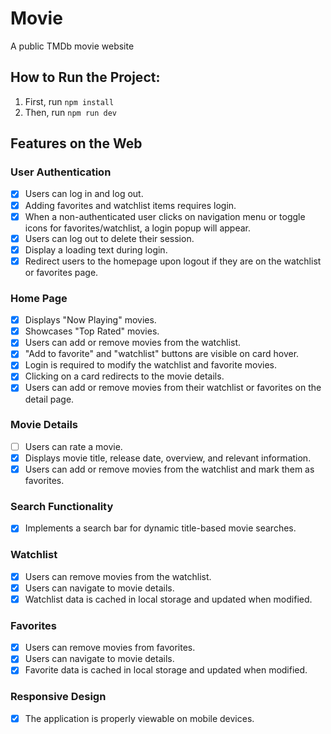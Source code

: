 # Movie

A public TMDb movie website

## How to Run the Project:

1. First, run `npm install`
2. Then, run `npm run dev`

## Features on the Web

### User Authentication

- [x] Users can log in and log out.
- [x] Adding favorites and watchlist items requires login.
- [x] When a non-authenticated user clicks on navigation menu or toggle icons for favorites/watchlist, a login popup will appear.
- [x] Users can log out to delete their session.
- [x] Display a loading text during login.
- [x] Redirect users to the homepage upon logout if they are on the watchlist or favorites page.

### Home Page

- [x] Displays "Now Playing" movies.
- [x] Showcases "Top Rated" movies.
- [x] Users can add or remove movies from the watchlist.
- [x] "Add to favorite" and "watchlist" buttons are visible on card hover.
- [x] Login is required to modify the watchlist and favorite movies.
- [x] Clicking on a card redirects to the movie details.
- [x] Users can add or remove movies from their watchlist or favorites on the detail page.

### Movie Details

- [ ] Users can rate a movie.
- [x] Displays movie title, release date, overview, and relevant information.
- [x] Users can add or remove movies from the watchlist and mark them as favorites.

### Search Functionality

- [x] Implements a search bar for dynamic title-based movie searches.

### Watchlist

- [x] Users can remove movies from the watchlist.
- [x] Users can navigate to movie details.
- [x] Watchlist data is cached in local storage and updated when modified.

### Favorites

- [x] Users can remove movies from favorites.
- [x] Users can navigate to movie details.
- [x] Favorite data is cached in local storage and updated when modified.

### Responsive Design

- [x] The application is properly viewable on mobile devices.
